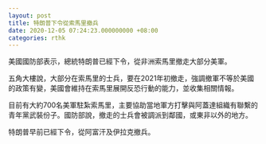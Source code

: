 ```yaml
---
layout: post
title: 特朗普下令從索馬里撤兵
date: 2020-12-05 07:24:23.000000000 +08:00
categories: rthk
---
```


美國國防部表示，總統特朗普已經下令，從非洲索馬里撤走大部分美軍。

五角大樓說，大部分在索馬里的士兵，要在2021年初撤走，強調撤軍不等於美國的政策有變，美國會維持在索馬里展開反恐行動的能力，並收集相關情報。

目前有大約700名美軍駐紮索馬里，主要協助當地軍方打擊與阿蓋達組織有聯繫的青年黨武裝份子。國防部說，撤走的士兵會被調派到鄰國，或東非以外的地方。

特朗普早前已經下令，從阿富汗及伊拉克撤兵。
